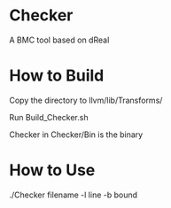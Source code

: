 
# Checker
A BMC tool based on dReal

How to Build
==================

Copy the directory to llvm/lib/Transforms/

Run Build_Checker.sh

Checker in Checker/Bin is the binary

How to Use
==================

./Checker filename -l line -b bound

 
